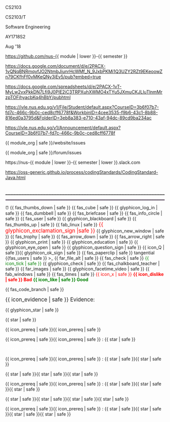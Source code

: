 <span id="module">CS2103</span>

<span id="module_pair">CS2103/T</span>

<span id="module_name">Software Engineering</span>

<span id="semester">AY1718S2</span>

<span id="period">Aug '18</span>

<span id="module_org">https://github.com/nus-{{ module | lower }}-{{ semester }}</span>

<span id="instructors_page">https://docs.google.com/document/d/e/2PACX-1vQNqBNRmqyfJO2NtmbJiunrHcWMf_N_9JxbPKMi1Q3UZY2RZt9EKeoowZn79CKfhFf0vMKeQNy3jEv5/pub?embed=true</span>

<span id="team_IDs_page">https://docs.google.com/spreadsheets/d/e/2PACX-1vT-MyLw2vxPkkDN7Lfi9J0PIE2iC3TRPXuhXWMO4xTYu5JXmuCKJLluTlnmMrzpTOFihyacbKq4hBbY/pubhtml</span>

<span id="ivle_files">https://ivle.nus.edu.sg/v1/File/Student/default.aspx?CourseID=3b6f07b7-fd7c-466c-9b0c-ced8cff6778f&WorkbinID=4cee3535-f9b6-43c1-8b88-816ed0a3795d&FolderID=3eb8a383-e710-43af-94dc-89cd9ba234ac</span>

<span id="ivle_announcements">https://ivle.nus.edu.sg/v1/Announcement/default.aspx?CourseID=3b6f07b7-fd7c-466c-9b0c-ced8cff6778f</span>

<span id="bugs_link">{{ module_org | safe }}/website/issues</span>

<span id="forum_link">{{ module_org | safe }}/forum/issues</span>

<span id="slack_team">https://nus-{{ module | lower }}-{{ semester | lower }}.slack.com</span>

<span id="java_coding_standard">https://oss-generic.github.io/process/codingStandards/CodingStandard-Java.html</span>

<span id="pagebreak"><p style="page-break-after: always;">&nbsp;</p></span>

<span id="dashed_line"><hr style="border-top: dashed 1px; border-color:grey" /></span>

<span id="dotted_line"><hr style="border-width: 1px; border-color: #f3ccff; border-style: dotted"></span>

<span id="icon_deadline">:alarm_clock:</span>
<span id="icon_dislike">{{ fas_thumbs_down | safe }}</span>
<span id="icon_example">{{ fas_cube | safe }}</span>
<span id="icon_embedding">{{ glyphicon_log_in | safe }}</span>
<span id="icon_exercise">{{ fas_dumbbell | safe }}</span>
<span id="icon_evidence">{{ fas_briefcase | safe }}</span>
<span id="icon_info">{{ fas_info_circle | safe }}</span>
<span id="icon_individual">{{ fas_user | safe }}</span>
<span id="icon_lecture">{{ glyphicon_blackboard | safe }}</span>
<span id="icon_like">{{ fas_thumbs_up | safe }}</span>
<span id="icon_linux">{{ fab_linux | safe }}</span>
<span id="icon_important_big_red"><font color="red"><big>{{ glyphicon_exclamation_sign |safe }}</big></font></span>
<span id="icon_new_window">{{ glyphicon_new_window | safe }}</span>
<span id="icon_outcome">{{ fas_trophy | safe }}</span>
<span id="icon_output">{{ fas_arrow_down | safe }}</span>
<span id="icon_output_right">{{ fas_arrow_right | safe }}</span>
<span id="icon_print">{{ glyphicon_print | safe }}</span>
<span id="icon_prereq">{{ glyphicon_education | safe }}</span>
<span id="icon_preview">{{ glyphicon_eye_open | safe }}</span>
<span id="icon_Q">{{ glyphicon_question_sign | safe }}</span>
<span id="icon_Q_A">{{ icon_Q | safe }}{{ glyphicon_ok_sign | safe }}</span>
<span id="icon_resource">{{ fas_paperclip | safe }}</span>
<span id="icon_tangential"><span class='badge badge-pill badge-secondary'>tangential</span></span>
<span id="icon_team">{{fas_users | safe }}</span>
<span id="icon_terminal"><smal><span class="badge badge-secondary">&gt;_</span></smal></span>
<span id="icon_text">{{ far_file_alt | safe }}</span>
<span id="icon_tick">{{ fas_check | safe }}</span>
<span id="icon_tick_green"><span style="color:green">{{ icon_tick | safe }}</span></span>
<span id="icon_todo">{{ glyphicon_check | safe }}</span>
<span id="icon_tutorial">{{ fas_chalkboard_teacher | safe }}</span>
<span id="icon_slides">{{ far_images | safe }}</span>
<span id="icon_video">{{ glyphicon_facetime_video | safe }}</span>
<span id="icon_windows">{{ fab_windows | safe }}</span>
<span id="icon_x">{{ fas_times | safe }}</span>
<span id="icon_x_red"><span style="color:red">{{ icon_x | safe }}</span></span>
<span id="bad"><font color="red"><md>**{{ icon_dislike | safe }} Bad**</md></font></span>
<span id="good"><font color="green"><md>**{{ icon_like | safe }} Good**</md></font></span>

<span id="icon_repo">{{ fas_code_branch | safe }}</span>


<span id="evidence"><big>{{ icon_evidence | safe }} Evidence:</big></span>

<span id="s">{{ glyphicon_star | safe }}</span>

<span id="star"><span class='glyphicon glyphicon-star' aria-hidden='true'></span></span>

<span id="one_star"><span class='badge badge-pill badge-danger'>{{ star | safe }} </span></span>

<span id="prereq_no_stars"><span class='badge badge-pill badge-secondary'>{{ icon_prereq | safe }}{{ icon_prereq | safe }}</span></span>

<span id="prereq_one_star"><span class='badge badge-pill badge-secondary'>{{ icon_prereq | safe }}{{ icon_prereq | safe }} : {{ star | safe }} </span></span>

<span id="two_stars"><span class='badge badge-pill badge-warning'><span style='color:white'>{{ star | safe }}{{ star | safe }} </span></span></span>

<span id="prereq_two_stars"><span class='badge badge-pill badge-secondary'>{{ icon_prereq | safe }}{{ icon_prereq | safe }} : {{ star | safe }}{{ star | safe }} </span></span>

<span id="three_stars"><span class='badge badge-pill badge-info'>{{ star | safe }}{{ star | safe }}{{ star | safe }} </span></span>

<span id="prereq_three_stars"><span class='badge badge-pill badge-secondary'>{{ icon_prereq | safe }}{{ icon_prereq | safe }} : {{ star | safe }}{{ star | safe }}{{ star | safe }} </span></span>

<span id="four_stars"><span class='badge badge-pill badge-success'>{{ star | safe }}{{ star | safe }}{{ star | safe }}{{ star | safe }} </span></span>

<span id="prereq_four_stars"><span class='badge badge-pill badge-secondary'>{{ icon_prereq | safe }}{{ icon_prereq | safe }} : {{ star | safe }}{{ star | safe }}{{ star | safe }}{{ star | safe }} </span></span>